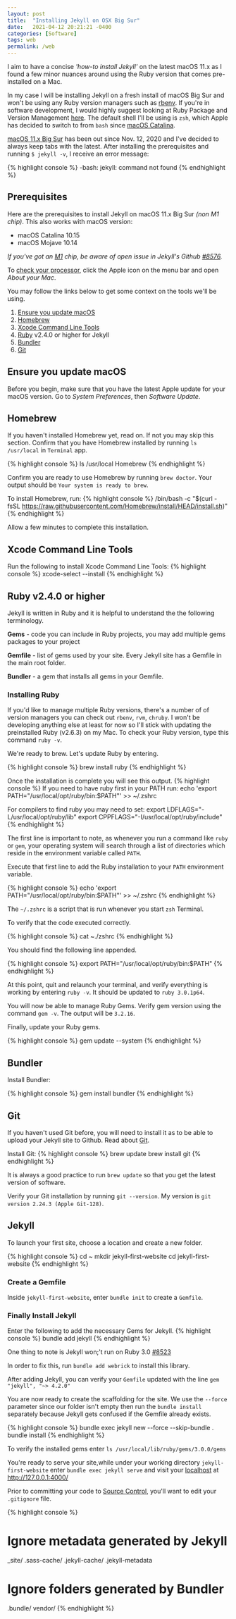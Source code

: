 ```yaml
---
layout: post
title:  "Installing Jekyll on OSX Big Sur"
date:   2021-04-12 20:21:21 -0400
categories: [Software]
tags: web
permalink: /web
---
```

I aim to have a concise _'how-to install Jekyll'_ on the latest macOS 11.x as I found a few minor nuances around using the Ruby version that comes pre-installed on a Mac. 

In my case I will be installing Jekyll on a fresh install of macOS Big Sur and won't be using any Ruby version managers such as [rbenv](https://github.com/rbenv/rbenv). If you're in software development, I would highly suggest looking at Ruby Package and Version Management [here](https://www.ruby-lang.org/en/documentation/installation/#package-management-systems).  The default shell I'll be using is `zsh`, which Apple has decided to switch to from `bash` since [macOS Catalina](https://scriptingosx.com/2019/06/moving-to-zsh/).

[macOS 11.x Big Sur](https://www.apple.com/ca/newsroom/2020/11/macos-big-sur-is-here/) has been out since Nov. 12, 2020 and I've decided to always keep tabs with the latest. After installing the prerequisites and running `$ jekyll -v`, I receive an error message: 

{% highlight console %}
-bash: jekyll: command not found
{% endhighlight %}

## **Prerequisites**

Here are the prerequisites to install Jekyll on macOS 11.x Big Sur _(non M1 chip)_. This also works with macOS version:
- macOS Catalina 10.15
- macOS Mojave 10.14

_If you've got an [M1](https://www.apple.com/ca/mac/m1/) chip, be aware of open issue in Jekyll's Github [#8576](https://github.com/jekyll/jekyll/issues/8576)._

To [check your processor](https://support.apple.com/en-us/HT211814), click the Apple icon on the menu bar and open _About your Mac_.

You may follow the links below to get some context on the tools we'll be using.

1. [Ensure you update macOS](https://support.apple.com/en-ca/guide/mac-help/mchlpx1065/mac)
2. [Homebrew](https://brew.sh/)
2. [Xcode Command Line Tools](https://developer.apple.com/xcode/)
3. [Ruby](https://www.ruby-lang.org/en/documentation/faq/1/) v2.4.0 or higher for Jekyll
4. [Bundler](https://bundler.io/)
5. [Git](https://git-scm.com/)

## **Ensure you update macOS**
Before you begin, make sure that you have the latest Apple update for your macOS version. Go to _System Preferences_, then _Software Update_.

## **Homebrew**
If you haven't installed Homebrew yet, read on. If not you may skip this section. Confirm that you have Homebrew installed by running `ls /usr/local` in `Terminal` app.

{% highlight console %}
ls /usr/local
Homebrew
{% endhighlight %}

Confirm you are ready to use Homebrew by running `brew doctor`. Your output should be `Your system is ready to brew`.

To install Homebrew, run:
{% highlight console %}
/bin/bash -c "$(curl -fsSL https://raw.githubusercontent.com/Homebrew/install/HEAD/install.sh)"
{% endhighlight %}

Allow a few minutes to complete this installation. 

## **Xcode Command Line Tools**
Run the following to install Xcode Command Line Tools:
{% highlight console %}
xcode-select --install
{% endhighlight %}

## **Ruby v2.4.0 or higher**
Jekyll is written in Ruby and it is helpful to understand the the following terminology.

**Gems** - code you can include in Ruby projects, you may add multiple gems packages to your project

**Gemfile** - list of gems used by your site. Every Jekyll site has a Gemfile in the main root folder. 

**Bundler** - a gem that installs all gems in your Gemfile. 

### **Installing Ruby**
If you'd like to manage multiple Ruby versions, there's a number of of version managers you can check out `rbenv`, `rvm`, `chruby`. I won't be developing anything else at least for now so I'll stick with updating the preinstalled Ruby (v2.6.3) on my Mac. To check your Ruby version, type this command `ruby -v`. 

We're ready to brew. Let's update Ruby by entering.

{% highlight console %}
brew install ruby
{% endhighlight %}

Once the installation is complete you will see this output. 
{% highlight console %}
If you need to have ruby first in your PATH run:
  echo 'export PATH="/usr/local/opt/ruby/bin:$PATH"' >> ~/.zshrc

For compilers to find ruby you may need to set:
  export LDFLAGS="-L/usr/local/opt/ruby/lib"
  export CPPFLAGS="-I/usr/local/opt/ruby/include"
{% endhighlight %}

The first line is important to note, as whenever you run a command like `ruby` or `gem`, your operating system will search through a list of directories which reside in the environment variable called `PATH`. 

Execute that first line to add the Ruby installation to your `PATH` environment variable.

{% highlight console %}
echo 'export PATH="/usr/local/opt/ruby/bin:$PATH"' >> ~/.zshrc
{% endhighlight %}

The `~/.zshrc` is a script that is run whenever you start `zsh` Terminal.

To verify that the code executed correctly. 

{% highlight console %}
cat ~./zshrc
{% endhighlight %}

You should find the following line appended.

{% highlight console %}
export PATH="/usr/local/opt/ruby/bin:$PATH"
{% endhighlight %}

At this point, quit and relaunch your terminal, and verify everything is working by entering `ruby -v`. It should be updated to `ruby 3.0.1p64`.

You will now be able to manage Ruby Gems. Verify gem version using the command `gem -v`. The output will be `3.2.16`.

Finally, update your Ruby gems. 

{% highlight console %}
gem update --system
{% endhighlight %}

## **Bundler**
Install Bundler:

{% highlight console %}
gem install bundler
{% endhighlight %}

## **Git**
If you haven't used Git before, you will need to install it as to be able to upload your Jekyll site to Github. Read about [Git](https://git-scm.com/). 

Install Git:
{% highlight console %}
brew update
brew install git
{% endhighlight %}

It is always a good practice to run `brew update` so that you get the latest version of software.

Verify your Git installation by running `git --version`. My version is `git version 2.24.3 (Apple Git-128)`.

## **Jekyll**
To launch your first site, choose a location and create a new folder.

{% highlight console %}
cd ~
mkdir jekyll-first-website
cd jekyll-first-website
{% endhighlight %}

### **Create a Gemfile**
Inside `jekyll-first-website`, enter `bundle init` to create a `Gemfile`. 

### **Finally Install Jekyll**
Enter the following to add the necessary Gems for Jekyll. 
{% highlight console %}
bundle add jekyll
{% endhighlight %}

One thing to note is Jekyll won;'t run on Ruby 3.0 [#8523](https://github.com/jekyll/jekyll/issues/8523)

In order to fix this, run `bundle add webrick` to install this library.

After adding Jekyll, you can verify your `Gemfile` updated with the line `gem "jekyll", "~> 4.2.0"`

You are now ready to create the scaffolding for the site. We use the `--force` parameter since our folder isn't empty then run the `bundle install` separately because Jekyll gets confused if the Gemfile already exists. 

{% highlight console %}
bundle exec jekyll new --force --skip-bundle .
bundle install
{% endhighlight %}

To verify the installed gems enter `ls /usr/local/lib/ruby/gems/3.0.0/gems`

You're ready to serve your site,while under your working directory `jekyll-first-website` enter `bundle exec jekyll serve` and visit your [localhost](https://en.wikipedia.org/wiki/Localhost) at http://127.0.0.1:4000/

Prior to committing your code to [Source Control](https://git-scm.com/book/en/v2/Getting-Started-About-Version-Control), you'll want to edit your `.gitignore` file. 

{% highlight console %}
# Ignore metadata generated by Jekyll
_site/
.sass-cache/
.jekyll-cache/
.jekyll-metadata

# Ignore folders generated by Bundler
.bundle/
vendor/
{% endhighlight %}